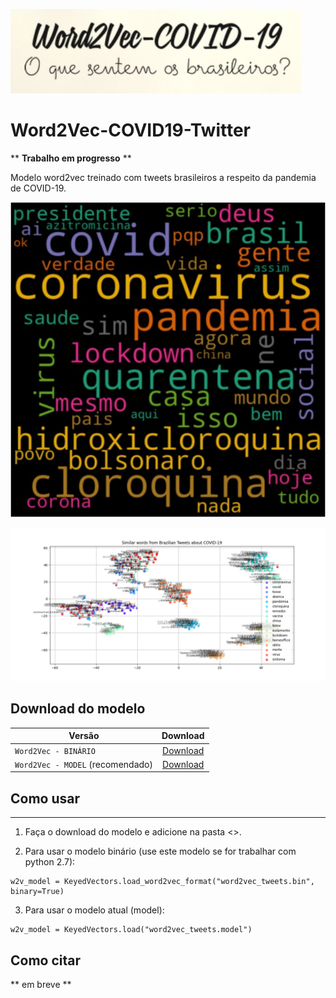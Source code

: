 ![Word2Vec-COVID19-Twitter](https://github.com/HAILab-PUCPR/Word2Vec-COVID19-Twitter/blob/master/w2v.png?raw=true)
# Word2Vec-COVID19-Twitter

** **Trabalho em progresso** **

Modelo word2vec treinado com tweets brasileiros a respeito da pandemia de COVID-19.

![Nuvem de palavras mais frequentes](https://github.com/HAILab-PUCPR/Word2Vec-COVID19-Twitter/blob/master/nuvem-tags.jpg?raw=true)

![Palavras similares](https://github.com/HAILab-PUCPR/Word2Vec-COVID19-Twitter/blob/master/Figure_0.png?raw=true)

## Download do modelo

| Versão | Download | 
|------|:-------------------------:|
|`Word2Vec - BINÁRIO`  | [Download](https://drive.google.com/file/d/1VEL--MvQW49WDaf1_m3K7D9M60FD_N8D/view?usp=sharing) |
|`Word2Vec - MODEL` (recomendado) | [Download](https://drive.google.com/file/d/1NzGu0_eTTdvaRMqxhfIsYZ9mgnvSuPsk/view?usp=sharing) |

## Como usar
-----
1. Faça o download do modelo e adicione na pasta <<directory>>.

2. Para usar o modelo binário (use este modelo se for trabalhar com python 2.7):

```
w2v_model = KeyedVectors.load_word2vec_format("word2vec_tweets.bin", binary=True)
```
3. Para usar o modelo atual (model):

```
w2v_model = KeyedVectors.load("word2vec_tweets.model")
```


## Como citar

** em breve **
